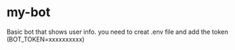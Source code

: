 # my-bot
Basic bot that shows user info.
you need to creat .env file and add the token (BOT_TOKEN=xxxxxxxxxx)
